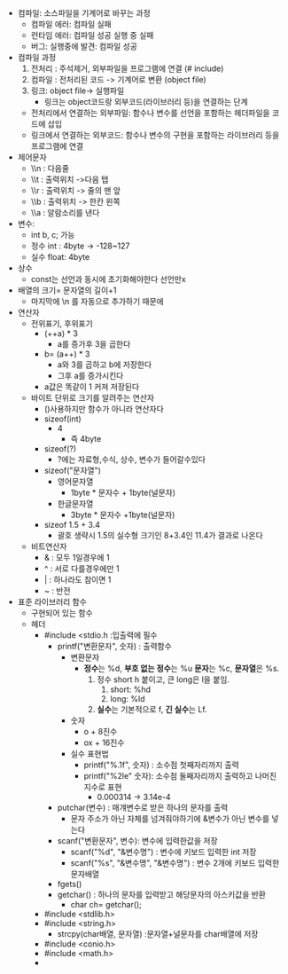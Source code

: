 - 컴파일: 소스파일을 기계어로 바꾸는 과정
	- 컴파일 에러: 컴파일 실패
	- 런타임 에러: 컴파일 성공 실행 중 실패
	- 버그: 실행중에 발견: 컴파일 성공
- 컴파일 과정
	1. 전처리 : 주석제거, 외부파일을 프로그램에 연결 (# include)
	2. 컴파일 : 전처리된 코드 -> 기계어로 변환 (object file) 
	3. 링크: object file-> 실행파일
		- 링크는 object코드랑 외부코드(라이브러리 등)을 연결하는 단계
	- 전처리에서 연결하는 외부파일: 함수나 변수를 선언을 포함하는 헤더파일을 코드에 삽입
	- 링크에서 연결하는 외부코드: 함수나 변수의 구현을 포함하는 라이브러리 등을 프로그램에 연결
- 제어문자
	- \\\\n : 다음줄
	-  \\\\t : 출력위치 ->다음 탭
	-  \\\\r : 출력위치 -> 줄의 맨 앞
	-  \\\\b : 출력위치 -> 한칸 왼쪽
	-  \\\\a : 알람소리를 낸다
- 변수:
	- int b, c; 가능
	- 정수 int : 4byte -> -128~127
	- 실수 float: 4byte
- 상수
	- const는 선언과 동시에 초기화해야한다 선언만x
- 배열의 크기= 문자열의 길이+1
	- 마지막에 \\n 를 자동으로 추가하기 때문에
- 연산자
	- 전위표기, 후위표기
		- (++a) * 3 
			- a를 증가후 3을 곱한다
		- b= (a++) * 3
			- a와 3를 곱하고 b에 저장한다
			- 그후 a를 증가시킨다
		- a값은 똑같이 1 커져 저장된다
	- 바이트 단위로 크기를 알려주는 연산자
		- ()사용하지만 함수가 아니라 연산자다
		- sizeof(int)
			- 4
				- 즉 4byte
		- sizeof(?) 
			- ?에는 자료형,수식, 상수, 변수가 들어갈수있다
		- sizeof("문자열")
			- 영어문자열 
				- 1byte * 문자수 + 1byte(널문자)
			- 한글문자열
				- 3byte * 문자수 +1byte(널문자)
		- sizeof 1.5 + 3.4
			- 괄호 생략시 1.5의 실수형 크기인 8+3.4인 11.4가 결과로 나온다
	- 비트연산자
		- & : 모두 1일경우에 1
		- ^ : 서로 다를경우에만 1
		- | : 하나라도 참이면 1
		- ~ : 반전
- 표준 라이브러리 함수
	- 구현되어 있는 함수
	- 헤더 
		- #include <stdio.h :입출력에 필수
			- printf("변환문자", 숫자) : 출력함수
				- 변환문자 
					- **정수**는 %d, **부호 없는 정수**는 %u **문자**는 %c, **문자열**은 %s.
						1. 정수 short h 붙이고, 큰 long은  l을 붙임.
							1. short: %hd
							2. long: %ld
						2. **실수**는 기본적으로 f, **긴 실수**는 Lf.
				- 숫자
					- o + 8진수
					- ox + 16진수
				- 실수 표현법
					- printf("%.1f", 숫자) : 소수점 첫째자리까지 출력
					- printf("%2le" 숫자):  소수점 둘째자리까지 출력하고 나머진 지수로 표현
						- 0.000314 -> 3.14e-4
			- putchar(변수) : 매걔변수로 받은 하나의 문자를 출력
				- 문자 주소가 아닌 자체를 넘겨줘야하기에 &변수가 아닌 변수를 넣는다
			- scanf("변환문자", 변수): 변수에 입력한값을 저장
				- scanf("%d", "&변수명") : 변수에 키보드 입력한 int 저장
				- scanf("%s", "&변수명", "&변수명") : 변수 2개에 키보드 입력한 문자배열 
			- fgets()
			- getchar() : 하나의 문자를 입력받고 해당문자의 아스키값을 반환
				- char ch= getchar();
		- #include <stdlib.h>
		- #include <string.h>
			- strcpy(char배열, 문자열) :문자열+널문자를 char배열에 저장
		- #include <conio.h>
		- #include <math.h>
		- 
